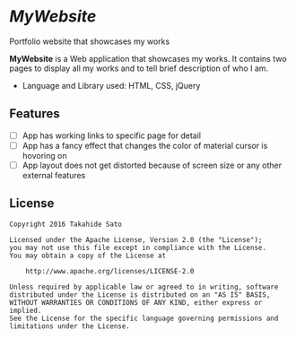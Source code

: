 # *MyWebsite* 
Portfolio website that showcases my works

**MyWebsite** is a Web application that showcases my works. It contains two pages to display all my works and to tell brief description of who I am.

* Language and Library used: HTML, CSS, jQuery

## Features

* [ ] App has working links to specific page for detail
* [ ] App has a fancy effect that changes the color of material cursor is hovoring on
* [ ] App layout does not get distorted because of screen size or any other external features

## License

    Copyright 2016 Takahide Sato

    Licensed under the Apache License, Version 2.0 (the "License");
    you may not use this file except in compliance with the License.
    You may obtain a copy of the License at

        http://www.apache.org/licenses/LICENSE-2.0

    Unless required by applicable law or agreed to in writing, software
    distributed under the License is distributed on an "AS IS" BASIS,
    WITHOUT WARRANTIES OR CONDITIONS OF ANY KIND, either express or implied.
    See the License for the specific language governing permissions and
    limitations under the License.
